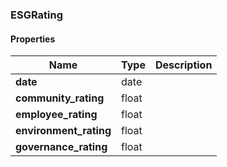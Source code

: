 

[//]: # (CLASS:ESGRating)

[//]: # (KIND:object)

### ESGRating

#### Properties

[//]: # (START_DEFINITION)

Name | Type | Description
------------ | ------------- | -------------
**date** | date |  &nbsp;
**community_rating** | float |  &nbsp;
**employee_rating** | float |  &nbsp;
**environment_rating** | float |  &nbsp;
**governance_rating** | float |  &nbsp;

[//]: # (END_DEFINITION)



